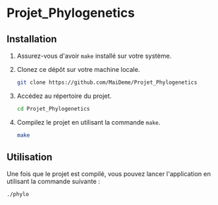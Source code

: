# Projet_Phylogenetics

## Installation

1. Assurez-vous d'avoir `make` installé sur votre système.
2. Clonez ce dépôt sur votre machine locale.

    ```bash
    git clone https://github.com/MaiDeme/Projet_Phylogenetics
    ```

3. Accédez au répertoire du projet.

    ```bash
    cd Projet_Phylogenetics
    ```

4. Compilez le projet en utilisant la commande `make`.

    ```bash
    make
    ```

## Utilisation

Une fois que le projet est compilé, vous pouvez lancer l'application en utilisant la commande suivante :

```bash
./phylo
